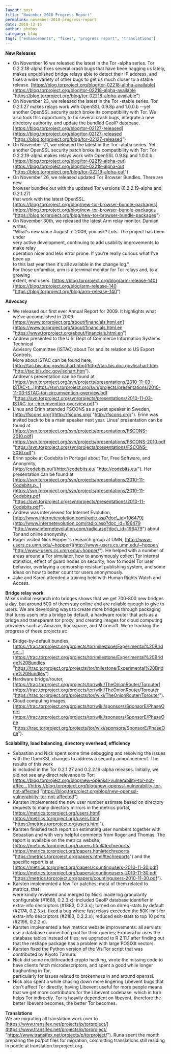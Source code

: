 ```yaml
---
layout: post
title: "November 2010 Progress Report"
permalink: november-2010-progress-report
date: 2010-12-16
author: phobos
category: blog
tags: ["enhancements", "fixes", "progress report", "translations"]
---
```


 **New Releases**

- On November 16 we released the latest in the Tor -alpha series. Tor 0.2.2.18-alpha fixes several crash bugs that have been nagging us lately, makes unpublished bridge relays able to detect their IP address, and fixes a wide variety of other bugs to get us much closer to a stable release. [https://blog.torproject.org/blog/tor-02218-alpha-available](https://blog.torproject.org/blog/tor-02218-alpha-available "https://blog.torproject.org/blog/tor-02218-alpha-available")
- On November 23, we released the latest in the Tor -stable series. Tor 0.2.1.27 makes relays work with OpenSSL 0.9.8p and 1.0.0.b --yet another OpenSSL security patch broke its compatibility with Tor. We also took this opportunity to fix several crash bugs, integrate a new directory authority, and update the bundled GeoIP database. [https://blog.torproject.org/blog/tor-02127-released](https://blog.torproject.org/blog/tor-02127-released "https://blog.torproject.org/blog/tor-02127-released")
- On November 21, we released the latest in the Tor -alpha series. Yet another OpenSSL security patch broke its compatibility with Tor: Tor 0.2.2.19-alpha makes relays work with OpenSSL 0.9.8p and 1.0.0.b. [https://blog.torproject.org/blog/tor-02219-alpha-out](https://blog.torproject.org/blog/tor-02219-alpha-out "https://blog.torproject.org/blog/tor-02219-alpha-out")
- On November 26, we released updated Tor Browser Bundles. There are new  
browser bundles out with the updated Tor versions (0.2.2.19-alpha and 0.2.1.27)  
that work with the latest OpenSSL. [https://blog.torproject.org/blog/new-tor-browser-bundle-packages](https://blog.torproject.org/blog/new-tor-browser-bundle-packages "https://blog.torproject.org/blog/new-tor-browser-bundle-packages")
- On November 30th, we released the latest Arm relay monitor. Damian writes,  
"What's new since August of 2009, you ask? Lots. The project has been under  
very active development, continuing to add usability improvements to make relay  
operation nicer and less error prone. If you're really curious what I've been up  
to this last year then it's all available in the change log."  
For those unfamiliar, arm is a terminal monitor for Tor relays and, to a growing  
extent, end users. [https://blog.torproject.org/blog/arm-release-140](https://blog.torproject.org/blog/arm-release-140 "https://blog.torproject.org/blog/arm-release-140")

**Advocacy**

- We released our first ever Annual Report for 2009. It highlights what we've accomplished in 2009. [https://www.torproject.org/about/financials.html.en](https://www.torproject.org/about/financials.html.en "https://www.torproject.org/about/financials.html.en")
- Andrew presented to the U.S. Dept of Commerce Information Systems Technical  
Advisory Committee (ISTAC) about Tor and its relation to US Export Controls.  
More about ISTAC can be found here, [http://tac.bis.doc.gov/ischart.htm](http://tac.bis.doc.gov/ischart.htm "http://tac.bis.doc.gov/ischart.htm").  
Andrew's presentation can be found at [https://svn.torproject.org/svn/projects/presentations/2010-11-03-ISTAC-t...](https://svn.torproject.org/svn/projects/presentations/2010-11-03-ISTAC-tor-circumvention-overview.pdf "https://svn.torproject.org/svn/projects/presentations/2010-11-03-ISTAC-tor-circumvention-overview.pdf")
- Linus and Erinn attended FSCONS as a guest speaker in Sweden, [http://fscons.org/](http://fscons.org/ "http://fscons.org/"). Erinn was invited back to be a main speaker next year. Linus' presentation can be found at [https://svn.torproject.org/svn/projects/presentations/FSCONS-2010.pdf](https://svn.torproject.org/svn/projects/presentations/FSCONS-2010.pdf "https://svn.torproject.org/svn/projects/presentations/FSCONS-2010.pdf").
- Erinn spoke at Codebits in Portugal about Tor, Free Software, and Anonymity,  
 [http://codebits.eu/](http://codebits.eu/ "http://codebits.eu/"). Her presentation can be found at [https://svn.torproject.org/svn/projects/presentations/2010-11-Codebits.p...](https://svn.torproject.org/svn/projects/presentations/2010-11-Codebits.pdf "https://svn.torproject.org/svn/projects/presentations/2010-11-Codebits.pdf").
- Andrew was interviewed for Internet Evolution, [http://www.internetevolution.com/radio.asp?doc\_id=196479](http://www.internetevolution.com/radio.asp?doc_id=196479 "http://www.internetevolution.com/radio.asp?doc\_id=196479") about Tor and online anonymity.
- Roger visited Nick Hopper's research group at UMN, [http://www-users.cs.umn.edu/~hopper/](http://www-users.cs.umn.edu/~hopper/ "http://www-users.cs.umn.edu/~hopper/"). He helped with a number of areas around a Tor simulator, how to anonymously collect Tor internal statistics, effect of guard nodes on security, how to model Tor user behavior, overlaying a censorship resistant publishing system, and some ideas on how to better count tor users anonymously.
- Jake and Karen attended a training held with Human Rights Watch and Access.

**Bridge relay work**  
Mike's initial research into bridges shows that we get 700-800 new bridges a day, but around 500 of them stay online and are reliable enough to give to users. We are developing ways to create more bridges through packaging that turns users into a bridge by default, a hardware router that acts as a bridge and transparent tor proxy, and creating images for cloud computing providers such as Amazon, Rackspace, and Microsoft. We're tracking the progress of these projects at:

- Bridge-by-default bundles, [https://trac.torproject.org/projects/tor/milestone/Experimental%20Bridge...](https://trac.torproject.org/projects/tor/milestone/Experimental%20Bridge%20Bundles "https://trac.torproject.org/projects/tor/milestone/Experimental%20Bridge%20Bundles")
- Hardware bridge/router, [https://trac.torproject.org/projects/tor/wiki/TheOnionRouter/Torouter](https://trac.torproject.org/projects/tor/wiki/TheOnionRouter/Torouter "https://trac.torproject.org/projects/tor/wiki/TheOnionRouter/Torouter").
- Cloud computing images, [https://trac.torproject.org/projects/tor/wiki/sponsors/SponsorE/PhaseOne](https://trac.torproject.org/projects/tor/wiki/sponsors/SponsorE/PhaseOne "https://trac.torproject.org/projects/tor/wiki/sponsors/SponsorE/PhaseOne").

**Scalability, load balancing, directory overhead, efficiency**

- Sebastian and Nick spent some time debugging and resolving the issues with the OpenSSL changes to address a security announcement. The results of this work  
is included in the Tor 0.2.1.27 and 0.2.2.19-alpha releases. Initially, we did not see any direct relevance to Tor: [https://blog.torproject.org/blog/new-openssl-vulnerability-tor-not-affec...](https://blog.torproject.org/blog/new-openssl-vulnerability-tor-not-affected "https://blog.torproject.org/blog/new-openssl-vulnerability-tor-not-affected")
- Karsten implemented the new user number estimate based on directory requests to many directory mirrors in the metrics portal, [https://metrics.torproject.org/users.html](https://metrics.torproject.org/users.html "https://metrics.torproject.org/users.html").
- Karsten finished tech report on estimating user numbers together with Sebastian and with very helpful comments from Roger and Thomas. The report is available on the metrics website, [https://metrics.torproject.org/papers.html#techreports](https://metrics.torproject.org/papers.html#techreports "https://metrics.torproject.org/papers.html#techreports") and the specific report is at [https://metrics.torproject.org/papers/countingusers-2010-11-30.pdf](https://metrics.torproject.org/papers/countingusers-2010-11-30.pdf "https://metrics.torproject.org/papers/countingusers-2010-11-30.pdf").
- Karsten implemented a few Tor patches, most of them related to metrics, that  
were kindly reviewed and merged by Nick: made log granularity configurable (#1668, 0.2.3.x); included GeoIP database identifier in extra-info descriptors (#1883, 0.2.3.x); turned on dirreq-stats by default (#2174, 0.2.3.x); fixed a bug where fast relays exceeded the 50K limit for extra-info descriptors (#2183, 0.2.2.x); reduced exit-stats to top 10 ports (#2196, 0.2.2.x).
- Karsten implemented a few metrics website improvements: all servlets use a database connection pool for their queries; ExoneraTor uses the database tables instead of files; we upgraded to R 2.11.1 after finding out that the reshape package has a problem with large POSIXlt vectors.
- Karsten fixed the Python version of the VisiTor script that was contributed by Kiyoto Tamura. 
- Nick did some multithreaded crypto hacking, wrote the missing code to have clients fetch microdescriptors, and spent a good while longer bughunting in Tor,  
particularly for issues related to brokenness in and around openssl.
- Nick also spent a while chasing down more lingering Libevent bugs that don't affect Tor directly; having Libevent useful for more people means that we get more contributors for the Libevent codebase, which in turn helps Tor indirectly. Tor is heavily dependent on libevent, therefore the better libevent becomes, the better Tor becomes.

**Translations**  
We are migrating all translation work over to [https://www.transifex.net/projects/p/torproject/](https://www.transifex.net/projects/p/torproject/ "https://www.transifex.net/projects/p/torproject/"). Runa spent the month preparing the po/pot files for migration, committing translations still residing in pootle at translation.torproject.org.

